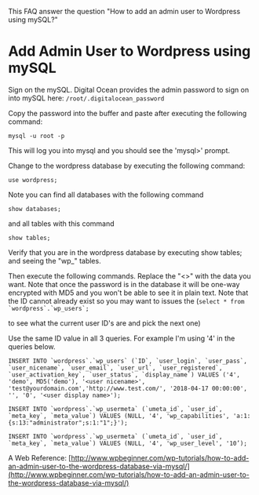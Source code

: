 This FAQ answer the question "How to add an admin user to Wordpress using mySQL?"

# Add Admin User to Wordpress using mySQL

Sign on the mySQL.  Digital Ocean provides the admin password to sign on into mySQL here: `/root/.digitalocean_password`

Copy the password into the buffer and paste after executing the following command:

`mysql -u root -p`

This will log you into mysql and you should see the 'mysql&gt;' prompt.

Change to the wordpress database by executing the following command:

`use wordpress;`

Note you can find all databases with the following command

`show databases;`

and all tables with this command

`show tables;`

Verify that you are in the wordpress database by executing show tables; and seeing the "wp\_" tables.

Then execute the following commands.  Replace the "&lt;&gt;" with the data you want.  Note that once the password is in the database it will be one-way encrypted with MD5 and you won't be able to see it in plain text.  Note that the ID cannot already exist so you may want to issues the \(``select * from `wordpress`.`wp_users`;``

to see what the current user ID's are and pick the next one\)

Use the same ID value in all 3 queries.  For example I'm using '4' in the queries below.

``INSERT INTO `wordpress`.`wp_users` (`ID`, `user_login`, `user_pass`, `user_nicename`, `user_email`, `user_url`, `user_registered`, `user_activation_key`, `user_status`, `display_name`) VALUES ('4', 'demo', MD5('demo'), '<user nicename>', 'test@yourdomain.com','http://www.test.com/', '2018-04-17 00:00:00', '', '0', '<user display name>');``

``INSERT INTO `wordpress`.`wp_usermeta` (`umeta_id`, `user_id`, `meta_key`, `meta_value`) VALUES (NULL, '4', 'wp_capabilities', 'a:1:{s:13:"administrator";s:1:"1";}');``

``INSERT INTO `wordpress`.`wp_usermeta` (`umeta_id`, `user_id`, `meta_key`, `meta_value`) VALUES (NULL, '4', 'wp_user_level', '10’);``

A Web Reference: [http://www.wpbeginner.com/wp-tutorials/how-to-add-an-admin-user-to-the-wordpress-database-via-mysql/](http://www.wpbeginner.com/wp-tutorials/how-to-add-an-admin-user-to-the-wordpress-database-via-mysql/)

